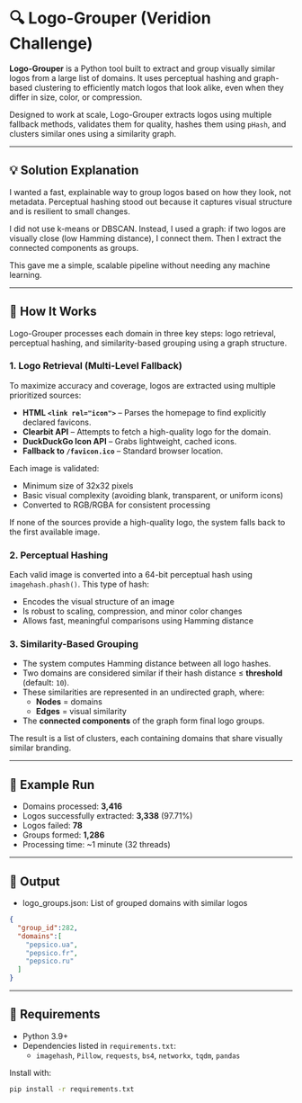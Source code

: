 # 🔍 Logo-Grouper (Veridion Challenge)

**Logo-Grouper** is a Python tool built to extract and group visually similar logos from a large list of domains. It uses perceptual hashing and graph-based clustering to efficiently match logos that look alike, even when they differ in size, color, or compression.

Designed to work at scale, Logo-Grouper extracts logos using multiple fallback methods, validates them for quality, hashes them using `pHash`, and clusters similar ones using a similarity graph.

---

## 💡 Solution Explanation

I wanted a fast, explainable way to group logos based on how they look, not metadata. Perceptual hashing stood out because it captures visual structure and is resilient to small changes.

I did not use k-means or DBSCAN. Instead, I used a graph: if two logos are visually close (low Hamming distance), I connect them. Then I extract the connected components as groups.

This gave me a simple, scalable pipeline without needing any machine learning.

---

## 🔑 How It Works

Logo-Grouper processes each domain in three key steps: logo retrieval, perceptual hashing, and similarity-based grouping using a graph structure.

### 1. Logo Retrieval (Multi-Level Fallback)

To maximize accuracy and coverage, logos are extracted using multiple prioritized sources:

- **HTML `<link rel="icon">`** – Parses the homepage to find explicitly declared favicons.
- **Clearbit API** – Attempts to fetch a high-quality logo for the domain.
- **DuckDuckGo Icon API** – Grabs lightweight, cached icons.
- **Fallback to `/favicon.ico`** – Standard browser location.

Each image is validated:

- Minimum size of 32x32 pixels  
- Basic visual complexity (avoiding blank, transparent, or uniform icons)  
- Converted to RGB/RGBA for consistent processing  

If none of the sources provide a high-quality logo, the system falls back to the first available image.

### 2. Perceptual Hashing

Each valid image is converted into a 64-bit perceptual hash using `imagehash.phash()`. This type of hash:

- Encodes the visual structure of an image  
- Is robust to scaling, compression, and minor color changes  
- Allows fast, meaningful comparisons using Hamming distance  

### 3. Similarity-Based Grouping

- The system computes Hamming distance between all logo hashes.  
- Two domains are considered similar if their hash distance ≤ **threshold** (default: `10`).  
- These similarities are represented in an undirected graph, where:  
  - **Nodes** = domains  
  - **Edges** = visual similarity  
- The **connected components** of the graph form final logo groups.

The result is a list of clusters, each containing domains that share visually similar branding.

---

## 🧪 Example Run

- Domains processed: **3,416**
- Logos successfully extracted: **3,338** (97.71%)
- Logos failed: **78**
- Groups formed: **1,286**
- Processing time: ~1 minute (32 threads)

---

## 📄 Output

- logo_groups.json: List of grouped domains with similar logos

```json
{
  "group_id":282,
  "domains":[
    "pepsico.ua",
    "pepsico.fr",
    "pepsico.ru"
  ]
}
```

---

## 🔧 Requirements

- Python 3.9+
- Dependencies listed in `requirements.txt`:
  - `imagehash`, `Pillow`, `requests`, `bs4`, `networkx`, `tqdm`, `pandas`

Install with:

```bash
pip install -r requirements.txt
